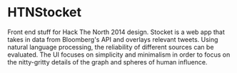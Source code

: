 HTNStocket
==========

Front end stuff for Hack The North 2014 design. Stocket is a web app that takes in data from Bloomberg's API and overlays relevant tweets. Using natural language processing, the reliability of different sources can be evaluated. The UI focuses on simplicity and minimalism in order to focus on the nitty-gritty details of the graph and spheres of human influence.
